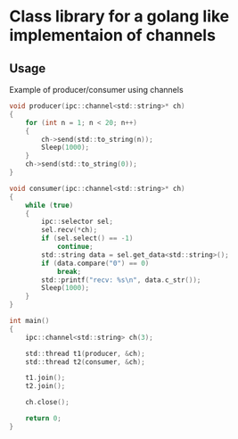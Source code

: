 # Class library for a golang like implementaion of channels

## Usage

Example of producer/consumer using channels

```c
void producer(ipc::channel<std::string>* ch)
{
	for (int n = 1; n < 20; n++)
	{
		ch->send(std::to_string(n));
		Sleep(1000);
	}
	ch->send(std::to_string(0));
}
```

```c
void consumer(ipc::channel<std::string>* ch)
{
	while (true)
	{
		ipc::selector sel;
		sel.recv(*ch);
		if (sel.select() == -1)
			continue;
		std::string data = sel.get_data<std::string>();
		if (data.compare("0") == 0)
			break;
		std::printf("recv: %s\n", data.c_str());
		Sleep(1000);
	}
}
```

```c
int main()
{
	ipc::channel<std::string> ch(3);

	std::thread t1(producer, &ch);
	std::thread t2(consumer, &ch);

	t1.join();
	t2.join();

	ch.close();

    return 0;
}
```
